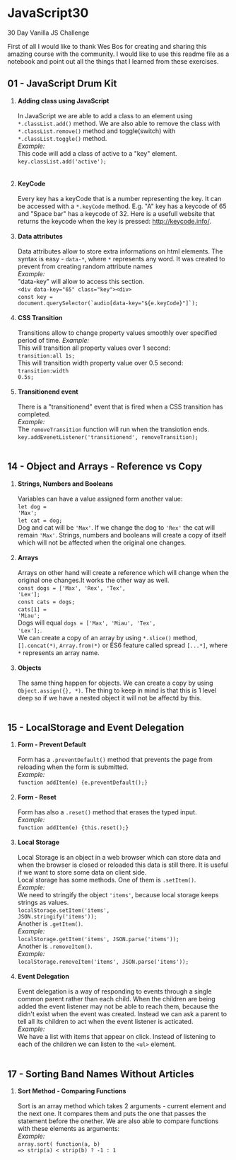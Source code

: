 # JavaScript30
30 Day Vanilla JS Challenge

First of all I would like to thank Wes Bos for creating and sharing this amazing course with the community. I would like to use this readme file as a notebook and point out all the things that I learned from these exercises.

<h2>01 - JavaScript Drum Kit</h2>

1. <b>Adding class using JavaScript</b>
</br></br>
In JavaScript we are able to add a class to an element using <code>\*.classList.add()</code> method. We are also able to remove the class with <code>\*.classList.remove()</code> method and toggle(switch) with <code>\*.classList.toggle()</code> method.</br>
<i>Example:</i></br>
This code will add a class of active to a "key" element.</br>
<code>key.classList.add('active');</code></br>
</br></br>
2. <b>KeyCode</b>
</br></br>
Every key has a keyCode that is a number representing the key. It can be accessed with a <code>\*.keyCode</code> method. E.g. "A" key has a keycode of 65 and "Space bar" has a keycode of 32. Here is a usefull website that returns the keycode when the key is pressed: http://keycode.info/.
</br></br>
3. <b>Data attributes</b>
</br></br>
Data attributes allow to store extra informations on html elements. The syntax is easy - <code>data-\*</code>, where <code>\*</code> represents any word. It was created to prevent from creating random attribute names</br>
<i>Example:</i></br>
"data-key" will allow to access this section.</br>
`<div data-key="65" class="key"><div>`</br>
<code>const key = document.querySelector(&#96;audio[data-key="${e.keyCode}"]&#96;);</code>
</br></br>
4. <b>CSS Transition</b>
</br></br>
Transitions allow to change property values smoothly over specified period of time.
<i>Example:</i></br>
This will transition all property values over 1 second:</br>
<code>transition:all 1s;</code></br>
This will transition width property value over 0.5 second:</br>
<code>transition:width 0.5s;</code>
</br></br>
5. <b>Transitionend event</b>
</br></br>
There is a "transitionend" event that is fired when a CSS transition has completed.</br>
<i>Example:</i></br>
The `removeTransition` function will run when the transiotion ends.</br>
<code>key.addEvenetListener('transitionend', removeTransition);</code>
</br></br>

<h2>14 - Object and Arrays - Reference vs Copy</h2>

1. <b>Strings, Numbers and Booleans</b>
</br></br>
Variables can have a value assigned form another value:</br>
<code>let dog = 'Max';</code></br>
<code>let cat = dog;</code></br>
Dog and cat will be `'Max'`. If we change the dog to `'Rex'` the cat will remain `'Max'`. Strings, numbers and booleans will create a copy of itself which will not be affected when the original one changes.
</br></br>
2. <b>Arrays</b>
</br></br>
Arrays on other hand will create a reference which will change when the original one changes.It works the other way as well. </br>
<code>const dogs = ['Max', 'Rex', 'Tex', 'Lex'];</code></br>
<code>const cats = dogs;</code></br>
<code>cats[1] = 'Miau';</code></br>
Dogs will equal <code>dogs = ['Max', 'Miau', 'Tex', 'Lex'];</code>.</br>
We can create a copy of an array by using `*.slice()` method, `[].concat(*)`, `Array.from(*)` or ES6 feature called spread `[...*]`, where `*` represents an array name.
</br></br>
2. <b>Objects</b>
</br></br>
The same thing happen for objects. We can create a copy by using `Object.assign({}, *)`. The thing to keep in mind is that this is 1 level deep so if we have a nested object it will not be affectd by this.
</br></br>

<h2>15 - LocalStorage and Event Delegation</h2>

1. <b>Form - Prevent Default</b>
</br></br>
Form has a <code>.preventDefault()</code> method that prevents the page from reloading when the form is submitted.</br>
<i>Example:</i></br>
<code>function addItem(e) {e.preventDefault();}</code>
</br></br>
2. <b>Form - Reset</b>
</br></br>
Form has also a <code>.reset()</code> method that erases the typed input.</br>
<i>Example:</i></br>
<code>function addItem(e) {this.reset();}</code>
</br></br>
3. <b>Local Storage</b>
</br></br>
Local Storage is an object in a web browser which can store data and when the browser is closed or reloaded this data is still there. It is useful if we want to store some data on client side.</br>
Local storage has some methods. One of them is `.setItem()`.</br>
<i>Example:</i></br>
We need to stringify the object `'items'`, because local storage keeps strings as values.</br>
<code>localStorage.setItem('items', JSON.stringify('items'));</code></br>
Another is `.getItem()`.</br>
<i>Example:</i></br>
<code>localStorage.getItem('items', JSON.parse('items'));</code></br>
Another is `.removeItem()`.</br>
<i>Example:</i></br>
<code>localStorage.removeItem('items', JSON.parse('items'));</code>
</br></br>
4. <b>Event Delegation</b>
</br></br>
Event delegation is a way of responding to events through a single common parent rather than each child. When the children are being added the event listener may not be able to reach them, because the didn't exist when the event was created. Instead we can ask a parent to tell all its children to act when the event listener is acticated.</br>
<i>Example:</i></br>
We have a list with items that appear on click. Instead of listening to each of the children we can listen to the `<ul>` element.
</br></br>

<h2>17 - Sorting Band Names Without Articles</h2>

1. <b>Sort Method - Comparing Functions</b>
</br></br>
Sort is an array method which takes 2 arguments - current element and the next one. It compares them and puts the one that passes the statement before the onether. We are also able to compare functions with these elements as arguments:</br>
<i>Example:</i></br>
<code>array.sort( function(a, b) => strip(a) < strip(b) ? -1 : 1</code>
</br></br>
